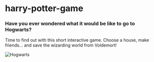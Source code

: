 # harry-potter-game

### Have you ever wondered what it would be like to go to Hogwarts? 
Time to find out with this short interactive game. Choose a house, make friends... and save the wizarding world from Voldemort!

![Hogwarts](https://cdn.pixabay.com/photo/2018/06/15/11/16/hogwarts-3476786_960_720.png)
